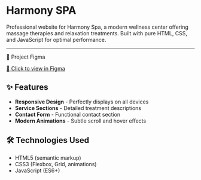 # Harmony SPA
Professional website for Harmony Spa, a modern wellness center offering massage therapies and relaxation treatments. Built with pure HTML, CSS, and JavaScript for optimal performance.
***
🎨 Project Figma


[🔗 Click to view in Figma](https://www.figma.com/proto/XKLnGQS4mnznHBvOmmawcR/PORTFOLIO?node-id=152-88&t=Z3zy0Bvt0NIcsSgq-1&scaling=min-zoom&content-scaling=fixed&page-id=144%3A19)


## ✨ Features

- **Responsive Design** - Perfectly displays on all devices
- **Service Sections** - Detailed treatment descriptions
- **Contact Form** - Functional contact section
- **Modern Animations** - Subtle scroll and hover effects

## 🛠 Technologies Used

- HTML5 (semantic markup)
- CSS3 (Flexbox, Grid, animations)
- JavaScript (ES6+)



